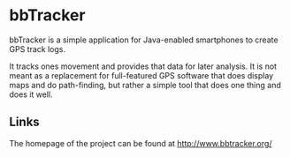 # bbTracker

bbTracker is a simple application for Java-enabled smartphones to create GPS 
track logs.

It tracks ones movement and provides that data for later analysis. It is not 
meant as a replacement for full-featured GPS software that does display maps 
and do path-finding, but rather a simple tool that does one thing and does it
well.

## Links

The homepage of the project can be found at http://www.bbtracker.org/